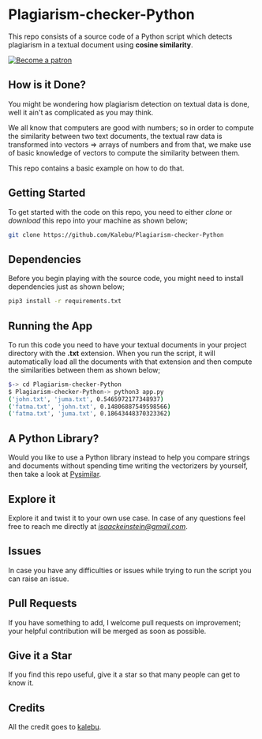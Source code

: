 # Plagiarism-checker-Python

This repo consists of a source code of a Python script which detects plagiarism in a textual document using **cosine similarity**.

[![Become a patron](pictures/become_a_patron_button.png)](https://www.patreon.com/kalebujordan)

## How is it Done?

You might be wondering how plagiarism detection on textual data is done, well it ain't as complicated as you may think.

We all know that computers are good with numbers; so in order to compute the similarity between two text documents, the textual raw data is transformed into vectors => arrays of numbers and from that, we make use of basic knowledge of vectors to compute the similarity between them.

This repo contains a basic example on how to do that.


## Getting Started

To get started with the code on this repo, you need to either *clone* or *download* this repo into your machine as shown below;

```bash
git clone https://github.com/Kalebu/Plagiarism-checker-Python
```

## Dependencies

Before you begin playing with the source code, you might need to install dependencies just as shown below;

```bash
pip3 install -r requirements.txt
```

## Running the App

To run this code you need to have your textual documents in your project directory with the **.txt** extension. When you run the script, it will automatically load all the documents with that extension and then compute the similarities between them as shown below;

```bash
$-> cd Plagiarism-checker-Python
$ Plagiarism-checker-Python-> python3 app.py
('john.txt', 'juma.txt', 0.5465972177348937)
('fatma.txt', 'john.txt', 0.14806887549598566)
('fatma.txt', 'juma.txt', 0.18643448370323362)

```
## A Python Library?

Would you like to use a Python library instead to help you compare strings and documents without spending time writing the vectorizers by yourself, then take a look at [Pysimilar](https://github.com/Kalebu/pysimilar).

## Explore it 

Explore it and twist it to your own use case. In case of any questions feel free to reach me directly at *isaackeinstein@gmail.com*.

## Issues

In case you have any difficulties or issues while trying to run the script
you can raise an issue. 

## Pull Requests

If you have something to add, I welcome pull requests on improvement; your helpful contribution will be merged as soon as possible. 

## Give it a Star

If you find this repo useful, give it a star so that many people can get to know it.

## Credits

All the credit goes to [kalebu](https://github.com/kalebu).
